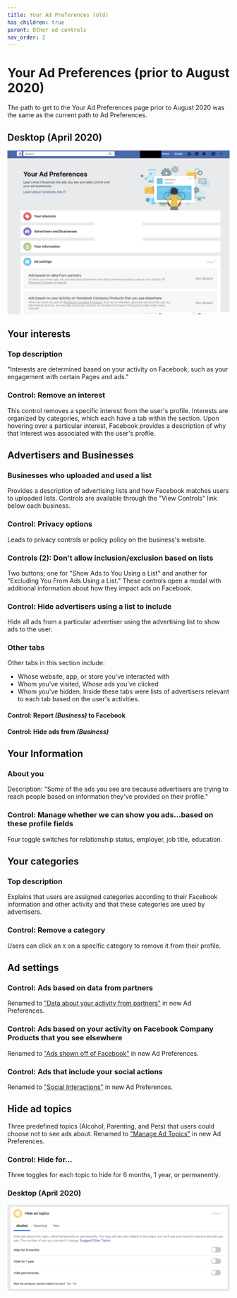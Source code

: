 ```yaml
---
title: Your Ad Preferences (old)
has_children: true
parent: Other ad controls
nav_order: 2
---
```


# Your Ad Preferences (prior to August 2020)
The path to get to the Your Ad Preferences page prior to August 2020 was the same as the current path to Ad Preferences.

## Desktop (April 2020)
![Your Ad Preferences (prior to August 2020)](other/oldadpreferences.png)

## Your interests
### Top description
"Interests are determined based on your activity on Facebook, such as your engagement with certain Pages and ads."

### Control: Remove an interest
This control removes a specific interest from the user's profile. Interests are organized by categories, which each have a tab within the section. Upon hovering over a particular interest, Facebook provides a description of why that interest was associated with the user's profile.

## Advertisers and Businesses
### Businesses who uploaded and used a list
Provides a description of advertising lists and how Facebook matches users to uploaded lists. Controls are available through the "View Controls" link below each business.

### Control: Privacy options
Leads to privacy controls or policy policy on the business's website.

### Controls (2): Don't allow inclusion/exclusion  based on lists
Two buttons; one for "Show Ads to You Using a List" and another for "Excluding You From Ads Using a List." These controls open a modal with additional information about how they impact ads on Facebook.

### Control: Hide advertisers using a list to include
Hide all ads from a particular advertiser using the advertising list to show ads to the user.

### Other tabs
Other tabs in this section include: 
* Whose website, app, or store you've interacted with
* Whom you've visited, Whose ads you've clicked
* Whom you've hidden. 
Inside these tabs were lists of advertisers relevant to each tab based on the user's activities.

#### Control: Report *(Business)* to Facebook

#### Control: Hide ads from *(Business)*

## Your Information
### About you
Description: "Some of the ads you see are because advertisers are trying to reach people based on information they've provided on their profile."

### Control: Manage whether we can show you ads...based on these profile fields 
Four toggle switches for relationship status, employer, job title, education. 

## Your categories
### Top description
Explains that users are assigned categories according to their Facebook information and other activity and that these categories are used by advertisers.

### Control: Remove a category
Users can click an `X` on a specific category to remove it from their profile.

## Ad settings
### Control: Ads based on data from partners
Renamed to ["Data about your activity from partners"](adsettings.html#data-about-your-activity-from-partners-in-manage-data-used-to-show-you-ads) in new Ad Preferences.

### Control: Ads based on your activity on Facebook Company Products that you see elsewhere
Renamed to ["Ads shown off of Facebook"](adsettings.html#ads-shown-off-of-facebook-in-manage-data-used-to-show-you-ads) in new Ad Preferences.

### Control: Ads that include your social actions
Renamed to ["Social Interactions"](adsettings.html#social-interactions) in new Ad Preferences.

## Hide ad topics
Three predefined topics (Alcohol, Parenting, and Pets) that users could choose not to see ads about. Renamed to ["Manage Ad Topics"](adtopics.html) in new Ad Preferences.

### Control: Hide for... 
Three toggles for each topic to hide for 6 months, 1 year, or permanently.

### Desktop (April 2020)
![hide ad topics](other/Hideadtopics.png)
